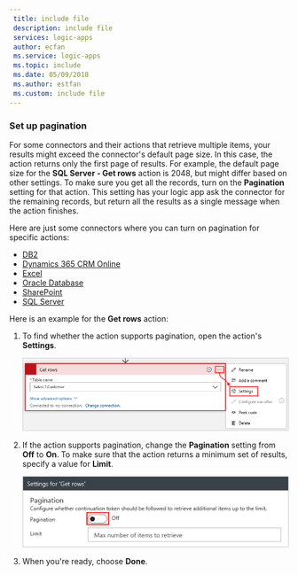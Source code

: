 ```yaml
---
 title: include file
 description: include file
 services: logic-apps
 author: ecfan
 ms.service: logic-apps
 ms.topic: include
 ms.date: 05/09/2018
 ms.author: estfan
 ms.custom: include file
---
```


### Set up pagination

For some connectors and their actions that retrieve multiple items, 
your results might exceed the connector's default page size. 
In this case, the action returns only the first page of results. 
For example, the default page size for the **SQL Server - Get rows** action is 2048, 
but might differ based on other settings. To make sure you get all the records, 
turn on the **Pagination** setting for that action. This setting has your logic app 
ask the connector for the remaining records, but return all the results as a 
single message when the action finishes. 

Here are just some connectors where you can 
turn on pagination for specific actions: 

* <a href="https://docs.microsoft.com/connectors/db2/" target="_blank">DB2</a>
* <a href="https://docs.microsoft.com/connectors/dynamicscrmonline/" target="_blank">Dynamics 365 CRM Online</a>
* <a href="https://docs.microsoft.com/connectors/excel/" target="_blank">Excel</a>
* <a href="https://docs.microsoft.com/connectors/oracle/" target="_blank">Oracle Database</a>
* <a href="https://docs.microsoft.com/connectors/sharepointonline/" target="_blank">SharePoint</a>
* <a href="https://docs.microsoft.com/connectors/sql/" target="_blank">SQL Server</a> 

Here is an example for the **Get rows** action:

1. To find whether the action supports pagination, 
open the action's **Settings**. 

   ![On the action, open "Settings"](./media/connectors-pagination-bulk-data-transfer/sql-action-settings.png)

2. If the action supports pagination, 
change the **Pagination** setting from **Off** to **On**. 
To make sure that the action returns a minimum set of results, 
specify a value for **Limit**.

   ![Specify that the action return a minimum number of results](./media/connectors-pagination-bulk-data-transfer/sql-action-settings-pagination.png)

3. When you're ready, choose **Done**.